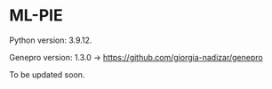 # ML-PIE

Python version: 3.9.12.

Genepro version: 1.3.0 -> https://github.com/giorgia-nadizar/genepro

To be updated soon.
